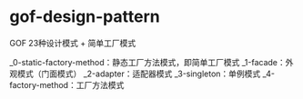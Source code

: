# gof-design-pattern
GOF 23种设计模式 + 简单工厂模式


_0-static-factory-method：静态工厂方法模式，即简单工厂模式
_1-facade：外观模式（门面模式）
_2-adapter：适配器模式
_3-singleton：单例模式
_4-factory-method：工厂方法模式

